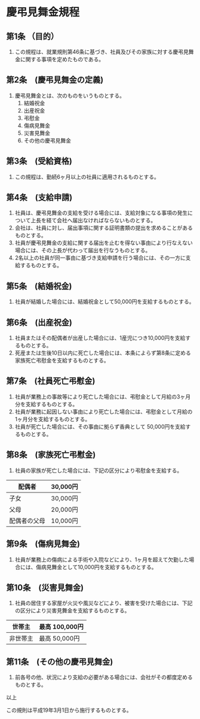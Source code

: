 # 慶弔見舞金規程

## 第1条 （目的）
1. この規程は、就業規則第46条に基づき、社員及びその家族に対する慶弔見舞金に関する事項を定めたものである。

## 第2条　(慶弔見舞金の定義)
1. 慶弔見舞金とは、次のものをいうものとする。
    1. 結婚祝金
    1. 出産祝金
    1. 弔慰金
    1. 傷病見舞金
    1. 災害見舞金
    1. その他の慶弔見舞金

## 第3条　(受給資格)
1. この規程は、勤続6ヶ月以上の社員に適用されるものとする。

## 第4条　(支給申請)
1. 社員は、慶弔見舞金の支給を受ける場合には、支給対象になる事項の発生について上長を経て会社へ届出なければならないものとする。
1. 会社は、社員に対し、届出事項に関する証明書類の提出を求めることがあるものとする。
1. 社員が慶弔見舞金の支給に関する届出を止むを得ない事由により行なえない場合には、その上長が代わって届出を行なうものとする。
1. 2名以上の社員が同一事由に基づき支給申請を行う場合には、その一方に支給するものとする。

## 第5条　(結婚祝金)
1. 社員が結婚した場合には、結婚祝金として50,000円を支給するものとする。

## 第6条　(出産祝金)
1. 社員またはその配偶者が出産した場合には、1産児につき10,000円を支給するものとする。
1. 死産または生後10日以内に死亡した場合には、本条によらず第8条に定める家族死亡弔慰金を支給するものとする。

## 第7条　(社員死亡弔慰金)
1. 社員が業務上の事故等により死亡した場合には、弔慰金として月給の3ヶ月分を支給するものとする。
1. 社員が業務に起因しない事由により死亡した場合には、弔慰金として月給の1ヶ月分を支給するものとする。
1. 社員が死亡した場合には、その事由に拠らず香典として 50,000円を支給するものとする。

## 第8条　(家族死亡弔慰金)
1. 社員の家族が死亡した場合には、下記の区分により弔慰金を支給する。

| 配偶者 | 30,000円 |
----|---- 
| 子女 | 30,000円 |
| 父母 | 20,000円 |
| 配偶者の父母 | 10,000円 |


## 第9条　(傷病見舞金)
1. 社員が業務上の傷病による手術や入院などにより、1ヶ月を超えて欠勤した場合には、傷病見舞金として10,000円を支給するものとする。

## 第10条　(災害見舞金)
1. 社員の居住する家屋が火災や風災などにより、被害を受けた場合には、下記の区分により災害見舞金を支給するものとする。

| 世帯主 | 最高 100,000円 |
----|---- 
| 非世帯主 | 最高  50,000円 |


## 第11条　(その他の慶弔見舞金)
1. 前各号の他、状況により支給の必要がある場合には、会社がその都度定めるものとする。

以上

この規則は平成19年3月1日から施行するものとする。
